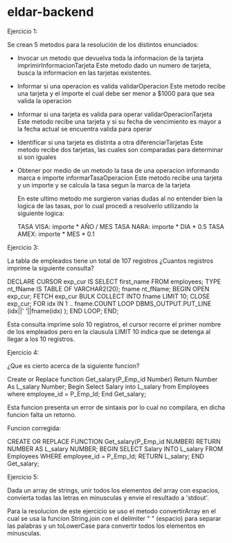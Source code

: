# eldar-backend


Ejercicio 1: 

Se crean 5 metodos para la resolución de los distintos enunciados:

- Invocar un metodo que devuelva toda la informacion de la tarjeta                                                         imprimirInformacionTarjeta
  Este metodo dado un numero de tarjeta, busca la informacion en las tarjetas existentes.
- Informar si una operacion es valida                                                                                      validarOperacion
  Este metodo recibe una tarjeta y el importe el cual debe ser menor a $1000 para que sea valida la operacion
- Informar si una tarjeta es valida para operar                                                                            validarOperacionTarjeta
  Este metodo recibe una tarjeta y si su fecha de vencimiento es mayor a la fecha actual se encuentra valida para operar
- Identificar si una tarjeta es distinta a otra                                                                            diferenciarTarjetas
  Este metodo recibe dos tarjetas, las cuales son comparadas para determinar si son iguales
- Obtener por medio de un metodo la tasa de una operacion informando marca e importe                                       informarTasaOperacion
  Este metodo recibe una tarjeta y un importe y se calcula la tasa segun la marca de la tarjeta

  En este ultimo metodo me surgieron varias dudas al no entender bien la logica de las tasas, por lo cual procedi a resolverlo utilizando la siguiente logica:

  TASA VISA: importe  * AÑO / MES
  TASA NARA: importe * DIA * 0.5
  TASA AMEX: importe * MES * 0.1





Ejercicio 3:
  
La tabla de empleados tiene un total de 107 registros ¿Cuantos registros imprime la siguiente consulta?
  
DECLARE
CURSOR exp_cur IS
SELECT first_name FROM employees; TYPE 
nt_fName IS TABLE OF VARCHAR2(20); 
fname nt_fName;
BEGIN
OPEN exp_cur;
FETCH exp_cur BULK COLLECT INTO fname
LIMIT 10;
CLOSE exp_cur;
FOR idx IN 1 .. fname.COUNT
LOOP
DBMS_OUTPUT.PUT_LINE (idx||'
'||fname(idx) );
END LOOP;
END;

Esta consulta imprime solo 10 registros, el cursor recorre el primer nombre de los empleados pero en la clausula LIMIT 10 indica que se detenga al llegar a los 10 registros.




Ejercicio 4:

¿Que es cierto acerca de la siguiente funcion?

Create or Replace function Get_salary(P_Emp_id Number) Return Number As
L_salary Number;
Begin
Select Salary into L_salary from Employees where employee_id = P_Emp_Id;
End Get_salary;


Esta funcion presenta un error de sintaxis por lo cual no compilara, en dicha funcion falta un retorno.

Funcion corregida:

CREATE OR REPLACE FUNCTION Get_salary(P_Emp_id NUMBER) RETURN NUMBER AS
  L_salary NUMBER;
BEGIN
  SELECT Salary INTO L_salary FROM Employees WHERE employee_id = P_Emp_Id;
  RETURN L_salary;
END Get_salary;





Ejercicio 5:

Dada un array de strings, unir todos los elementos del array con espacios, convierta todas las letras en minusculas y envie el resultado a 'stdout'.

Para la resolucion de este ejercicio se uso el metodo convertirArray en el cual se usa la funcion String.join con el delimiter " " (espacio) para separar las palabras y un toLowerCase para convertir todos los elementos en minusculas.



  
